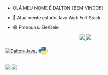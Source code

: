 - OLÁ MEU NOME É DALTON
      [BEM-VINDO!!]

- 🌱 Atualmente estudo Java Web Full-Stack.
- 😄 Pronouns: Ele/Dele.

<div align="center">
  <a href="https://github.com/DaltonGuilherme">
  <img height="180em" src="https://github-readme-stats.vercel.app/api?username=DaltonGuilherme&show_icons=true&theme=dark&include_all_commits=true&count_private=true"/>
  <img height="180em" src="https://github-readme-stats.vercel.app/api/top-langs/?username=DaltonGuilherme&layout=compact&langs_count=7&theme=dark"/>
</div>
  <div style="display: inline_block"><br>
  <img align="center" alt="Dalton-Java" height="30" width="40" src="https://cdn.jsdelivr.net/gh/devicons/devicon/icons/java/java-original.svg" />
  <img align="center" alt="Dalton-Python" height="30" width="40" src="https://raw.githubusercontent.com/devicons/devicon/master/icons/python/python-original.svg">
 </div>
  
  ##
  
  <div> 
  <a href="https://www.instagram.com/dalt_inho/" target="_blank"><img src="https://img.shields.io/badge/-Instagram-%23E4405F?style=for-the-badge&logo=instagram&logoColor=white" target="_blank"></a>
  <a href = "mailto:daltonguilherme15@gmail.com"><img src="https://img.shields.io/badge/-Gmail-%23333?style=for-the-badge&logo=gmail&logoColor=white" target="_blank"></a>
